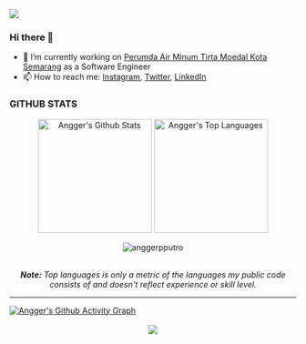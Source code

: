 <img src="https://raw.githubusercontent.com/halfrost/halfrost/master/icons/header_.png">

### Hi there 👋

- 🔭 I’m currently working on [Perumda Air Minum Tirta Moedal Kota Semarang](https://pdamkotasmg.co.id) as a Software Engineer
- 📫 How to reach me: [Instagram](https://instagram.com/anggerpputro), [Twitter](https://twitter.com/anggerpputro), [LinkedIn](https://linked.in/anggerpputro)

### GITHUB STATS

<diV>
  <div align="center">
    <a href="#"><img alt="Angger's Github Stats" src="https://github-readme-stats.vercel.app/api?username=anggerpputro&rank_icon=percentile&show_icons=true&include_all_commits=true&count_private=true&theme=react&hide_border=true&bg_color=0D1117&title_color=5ce1e6&icon_color=5ce1e6" height="200"/></a>
    <a href="#"><img alt="Angger's Top Languages" src="https://github-readme-stats.vercel.app/api/top-langs/?username=anggerpputro&langs_count=10&layout=compact&theme=react&hide_border=true&bg_color=0D1117&title_color=5ce1e6&icon_color=5ce1e6" height="200"/></a>
   <p align="center"> <img src="https://komarev.com/ghpvc/?username=anggerpputro&label=Profile%20views&color=0e75b6&style=flat" alt="anggerpputro" /> </p>
    <br/>
    <i><b>Note:</b> Top languages is only a metric of the languages my public code consists of and doesn't reflect experience or skill level.</i>
  </div>

  <hr/>

  <!--<div>
    <a href="#"><img alt="Angger's Activity Graph" src="https://activity-graph.herokuapp.com/graph?username=anggerpputro&custom_title=Angger's%20Contribution%20Graph&bg_color=0D1117&color=5ce1e6&line=FFFFFF&point=5ce1e6&hide_border=true" /></a>
  <div> -->
  <!-- <div>
    [![Angger's github activity graph](https://github-readme-activity-graph.vercel.app/graph?username=anggerpputro&theme=react-dark)](https://github.com/ashutosh00710/github-readme-activity-graph)
  </div> -->
  <div>
    <a href="#"><img alt="Angger's Github Activity Graph" src="https://github-readme-activity-graph.vercel.app/graph?username=anggerpputro&theme=react-dark" /></a>
  <div>
</div>
<br/>

<div align="center">
  <img src="https://github-profile-trophy.vercel.app/?username=anggerpputro&column=8&theme=radical" />
</div>
<br/>


<!--
| --- | --- |
| --- | --- |
| [![anggerpputro's GitHub stats](https://github-readme-stats.vercel.app/api?username=anggerpputro&show_icons=true&hide_border=true&count_private=true&include_all_commits=true)](https://github-readme-stats.vercel.app/api?username=anggerpputro) | [![Top Langs](https://github-readme-stats.vercel.app/api/top-langs/?username=anggerpputro&langs_count=8&layout=compact&show_icons=true&hide_border=true&count_private=true&include_all_commits=true)](https://github-readme-stats.vercel.app/api/top-langs/?username=anggerpputro) |
| [![anggerpputro's wakatime stats](https://github-readme-stats.vercel.app/api/wakatime?username=anggerpputro&layout=compact&show_icons=true&hide_border=true&count_private=true&include_all_commits=true)](https://github-readme-stats.vercel.app/api/wakatime?username=anggerpputro) | --- |
-->

<!--
**anggerpputro/anggerpputro** is a ✨ _special_ ✨ repository because its `README.md` (this file) appears on your GitHub profile.

Here are some ideas to get you started:

- 🌱 I’m currently learning ...
- 👯 I’m looking to collaborate on ...
- 🤔 I’m looking for help with ...
- 💬 Ask me about ...
- 😄 Pronouns: ...
- ⚡ Fun fact: ...
-->
